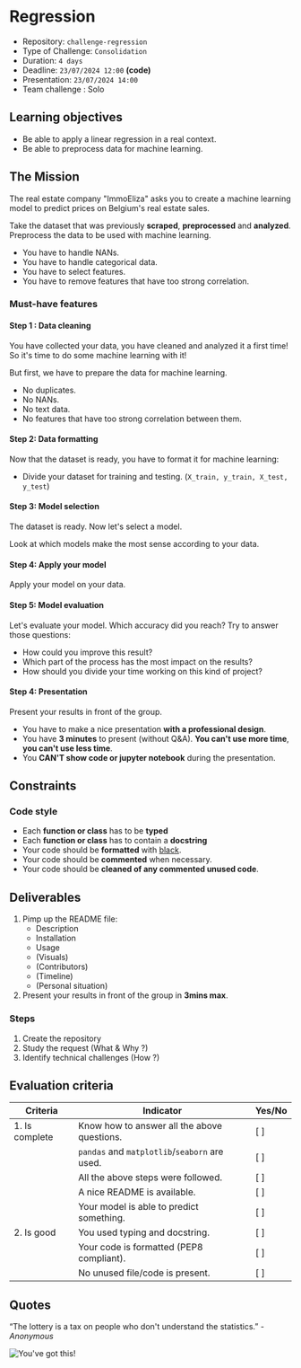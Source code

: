 # Regression

- Repository: `challenge-regression`
- Type of Challenge: `Consolidation`
- Duration: `4 days`
- Deadline: `23/07/2024 12:00` **(code)**
- Presentation: `23/07/2024 14:00`
- Team challenge : Solo

## Learning objectives

- Be able to apply a linear regression in a real context.
- Be able to preprocess data for machine learning.

## The Mission

The real estate company "ImmoEliza" asks you to create a machine learning model to predict prices on Belgium's real estate sales.

Take the dataset that was previously **scraped**, **preprocessed** and **analyzed**.
Preprocess the data to be used with machine learning.

- You have to handle NANs.
- You have to handle categorical data.
- You have to select features.
- You have to remove features that have too strong correlation.

### Must-have features

#### Step 1 : Data cleaning

You have collected your data, you have cleaned and analyzed it a first time!
So it's time to do some machine learning with it!

But first, we have to prepare the data for machine learning.

- No duplicates.
- No NANs.
- No text data.
- No features that have too strong correlation between them.

#### Step 2: Data formatting

Now that the dataset is ready, you have to format it for machine learning:

- Divide your dataset for training and testing. (`X_train, y_train, X_test, y_test`)

#### Step 3: Model selection

The dataset is ready. Now let's select a model.

Look at which models make the most sense according to your data.

#### Step 4: Apply your model

Apply your model on your data.

#### Step 5: Model evaluation

Let's evaluate your model. Which accuracy did you reach?
Try to answer those questions:

- How could you improve this result?
- Which part of the process has the most impact on the results?
- How should you divide your time working on this kind of project?

#### Step 4: Presentation

Present your results in front of the group.

- You have to make a nice presentation **with a professional design**.
- You have **3 minutes** to present (without Q&A). **You can't use more time**, **you can't use less time**.
- You **CAN'T show code or jupyter notebook** during the presentation.

## Constraints

### Code style

- Each **function or class** has to be **typed**
- Each **function or class** has to contain a **docstring**
- Your code should be **formatted** with [black](https://pypi.org/project/black/).
- Your code should be **commented** when necessary.
- Your code should be **cleaned of any commented unused code**.

## Deliverables

1. Pimp up the README file:
   - Description
   - Installation
   - Usage
   - (Visuals)
   - (Contributors)
   - (Timeline)
   - (Personal situation)
2. Present your results in front of the group in **3mins max**.

### Steps

1. Create the repository
2. Study the request (What & Why ?)
3. Identify technical challenges (How ?)

## Evaluation criteria

| Criteria       | Indicator                                     | Yes/No |
| -------------- | --------------------------------------------- | ------ |
| 1. Is complete | Know how to answer all the above questions.   | [ ]    |
|                | `pandas` and `matplotlib`/`seaborn` are used. | [ ]    |
|                | All the above steps were followed.            | [ ]    |
|                | A nice README is available.                   | [ ]    |
|                | Your model is able to predict something.      | [ ]    |
| 2. Is good     | You used typing and docstring.                | [ ]    |
|                | Your code is formatted (PEP8 compliant).      | [ ]    |
|                | No unused file/code is present.               | [ ]    |

## Quotes

“The lottery is a tax on people who don't understand the statistics.”
_- Anonymous_

![You've got this!](https://media.giphy.com/media/5wWf7GMbT1ZUGTDdTqM/giphy.gif)
